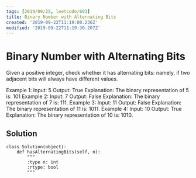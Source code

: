 ```yaml
---
tags: [2019/09/25, leetcode/693]
title: Binary Number with Alternating Bits
created: '2019-09-22T11:19:00.236Z'
modified: '2019-09-22T11:19:30.207Z'
---
```


# Binary Number with Alternating Bits

Given a positive integer, check whether it has alternating bits: namely, if two adjacent bits will always have different values.

Example 1:
Input: 5
Output: True
Explanation:
The binary representation of 5 is: 101
Example 2:
Input: 7
Output: False
Explanation:
The binary representation of 7 is: 111.
Example 3:
Input: 11
Output: False
Explanation:
The binary representation of 11 is: 1011.
Example 4:
Input: 10
Output: True
Explanation:
The binary representation of 10 is: 1010.

## Solution

```
class Solution(object):
    def hasAlternatingBits(self, n):
        """
        :type n: int
        :rtype: bool
        """
        
```
